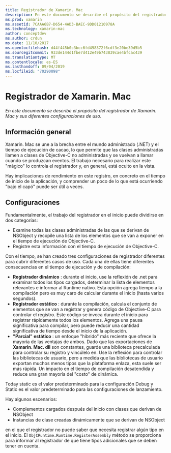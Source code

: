```yaml
---
title: Registrador de Xamarin. Mac
description: En este documento se describe el propósito del registrador de Xamarin. Mac y sus configuraciones de uso estático, estático y dinámico (híbrido).
ms.prod: xamarin
ms.assetid: 7CAAA6B7-D654-4AD3-BAEC-9DD01210978A
ms.technology: xamarin-mac
author: conceptdev
ms.author: crdun
ms.date: 11/10/2017
ms.openlocfilehash: d44f445b0c3bcc6fd498372f6cdf3e20be39d5b5
ms.sourcegitcommit: 933de144d1fbe7d412e49b743839cae4bfcac439
ms.translationtype: MT
ms.contentlocale: es-ES
ms.lasthandoff: 09/04/2019
ms.locfileid: "70290098"
---
```

# <a name="xamarinmac-registrar"></a>Registrador de Xamarin. Mac

_En este documento se describe el propósito del registrador de Xamarin. Mac y sus diferentes configuraciones de uso._

## <a name="overview"></a>Información general

Xamarin. Mac se une a la brecha entre el mundo administrado (.NET) y el tiempo de ejecución de cacao, lo que permite que las clases administradas llamen a clases de Objective-C no administradas y se vuelvan a llamar cuando se produzcan eventos. El trabajo necesario para realizar este "mágico" lo controla el registrador y, en general, está oculto en la vista.

Hay implicaciones de rendimiento en este registro, en concreto en el tiempo de inicio de la aplicación, y comprender un poco de lo que está ocurriendo "bajo el capó" puede ser útil a veces.

## <a name="configurations"></a>Configuraciones

Fundamentalmente, el trabajo del registrador en el inicio puede dividirse en dos categorías:

- Examine todas las clases administradas de las que se derivan de NSObject y recopile una lista de los elementos que se van a exponer en el tiempo de ejecución de Objective-C.
- Registre esta información con el tiempo de ejecución de Objective-C.

Con el tiempo, se han creado tres configuraciones de registrador diferentes para cubrir diferentes casos de uso. Cada una de ellas tiene diferentes consecuencias en el tiempo de ejecución y de compilación:

- **Registrador dinámico** : durante el inicio, use la reflexión de .net para examinar todos los tipos cargados, determinar la lista de elementos relevantes e informar al Runtime nativo. Esta opción agrega tiempo a la compilación pero es muy caro de calcular durante el inicio (hasta varios segundos).
- **Registrador estático** : durante la compilación, calcula el conjunto de elementos que se van a registrar y genera código de Objective-C para controlar el registro. Este código se invoca durante el inicio para registrar rápidamente todos los elementos. Agrega una pausa significativa para compilar, pero puede reducir una cantidad significativa de tiempo desde el inicio de la aplicación.
- **"Parcial" estático** : un enfoque "híbrido" más reciente que ofrece la mayoría de las ventajas de ambos. Dado que las exportaciones de **Xamarin. Mac. dll** son constantes, guarde una biblioteca precalculada para controlar su registro y vincúlelo en. Use la reflexión para controlar las bibliotecas de usuario, pero a medida que las bibliotecas de usuario exportan muchos menos tipos que la plataforma enlaza, esta suele ser más rápida. Un impacto en el tiempo de compilación desatendida y reduce una gran mayoría del "costo" de dinámica.

Today static es el valor predeterminado para la configuración Debug y Static es el valor predeterminado para las configuraciones de lanzamiento.

Hay algunos escenarios:

- Complementos cargados después del inicio con clases que derivan de NSObject
- Instancias de clase creadas dinámicamente que se derivan de NSObject

en el que el registrador no puede saber que necesita registrar algún tipo en el inicio. El `ObjCRuntime.Runtime.RegisterAssembly` método se proporciona para informar al registrador de que tiene tipos adicionales que se deben tener en cuenta.
